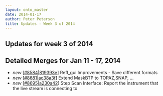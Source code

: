 ```yaml
---
layout: onto_master
date: 2014-01-17
author: Peter Peterson
title: Updates - Week 3 of 2014
---
```

Updates for week 3 of 2014
--------------------------

Detailed Merges for Jan 11 - 17, 2014
-------------------------------------
* *new* \[[#8584](http://trac.mantidproject.org/mantid/ticket/8584)|[819393e](https://github.com/mantidproject/mantid/commit/819393e861d5c21f29469330fcdc6d006c623a44)\] Refl_gui Improvements - Save different formats
* *new* \[[#8681](http://trac.mantidproject.org/mantid/ticket/8681)|[ac38a3f](https://github.com/mantidproject/mantid/commit/ac38a3f70cfe283e9338778f15fb4ad1e76cf82e)\] Extend MaskBTP to TOPAZ,SNAP, ...
* *new* \[[#8695](http://trac.mantidproject.org/mantid/ticket/8695)|[a230a42](https://github.com/mantidproject/mantid/commit/a230a42896641732278e7f23255a92b7d717a4b2)\] Step Scan Interface: Report the instrument that the live stream is connecting to
